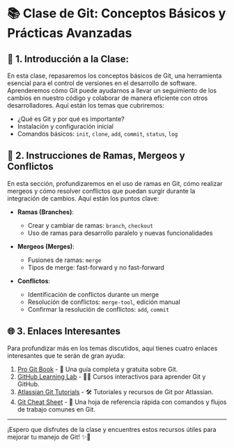 # 📚 Clase de Git: Conceptos Básicos y Prácticas Avanzadas

## 📝 1. Introducción a la Clase:

En esta clase, repasaremos los conceptos básicos de Git, una herramienta esencial para el control de versiones en el desarrollo de software. Aprenderemos cómo Git puede ayudarnos a llevar un seguimiento de los cambios en nuestro código y colaborar de manera eficiente con otros desarrolladores. Aquí están los temas que cubriremos:

- ¿Qué es Git y por qué es importante?
- Instalación y configuración inicial
- Comandos básicos: `init`, `clone`, `add`, `commit`, `status`, `log`

## 🌳 2. Instrucciones de Ramas, Mergeos y Conflictos

En esta sección, profundizaremos en el uso de ramas en Git, cómo realizar mergeos y cómo resolver conflictos que puedan surgir durante la integración de cambios. Aquí están los puntos clave:

- **Ramas (Branches)**: 
  - Crear y cambiar de ramas: `branch`, `checkout`
  - Uso de ramas para desarrollo paralelo y nuevas funcionalidades

- **Mergeos (Merges)**:
  - Fusiones de ramas: `merge`
  - Tipos de merge: fast-forward y no fast-forward

- **Conflictos**:
  - Identificación de conflictos durante un merge
  - Resolución de conflictos: `merge-tool`, edición manual
  - Confirmar la resolución de conflictos: `add`, `commit`

## 🌐 3. Enlaces Interesantes

Para profundizar más en los temas discutidos, aquí tienes cuatro enlaces interesantes que te serán de gran ayuda:

1. [Pro Git Book](https://git-scm.com/book/en/v2) - 📖 Una guía completa y gratuita sobre Git.
2. [GitHub Learning Lab](https://lab.github.com/) - 🧑‍🏫 Cursos interactivos para aprender Git y GitHub.
3. [Atlassian Git Tutorials](https://www.atlassian.com/git/tutorials) - 🛠️ Tutoriales y recursos de Git por Atlassian.
4. [Git Cheat Sheet](https://education.github.com/git-cheat-sheet-education.pdf) - 📜 Una hoja de referencia rápida con comandos y flujos de trabajo comunes en Git.

---

¡Espero que disfrutes de la clase y encuentres estos recursos útiles para mejorar tu manejo de Git! ✨💜
